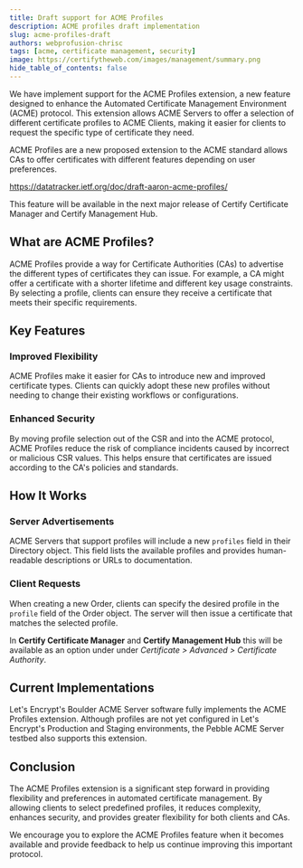 ```yaml
---
title: Draft support for ACME Profiles
description: ACME profiles draft implementation 
slug: acme-profiles-draft
authors: webprofusion-chrisc
tags: [acme, certificate management, security]
image: https://certifytheweb.com/images/management/summary.png
hide_table_of_contents: false
---
```


We have implement support for the ACME Profiles extension, a new feature designed to enhance the Automated Certificate Management Environment (ACME) protocol. This extension allows ACME Servers to offer a selection of different certificate profiles to ACME Clients, making it easier for clients to request the specific type of certificate they need.

<!-- truncate -->

ACME Profiles are a new proposed extension to the ACME standard allows CAs to offer certificates with different features depending on user preferences.

https://datatracker.ietf.org/doc/draft-aaron-acme-profiles/

This feature will be available in the next major release of Certify Certificate Manager and Certify Management Hub.

## What are ACME Profiles?

ACME Profiles provide a way for Certificate Authorities (CAs) to advertise the different types of certificates they can issue. For example, a CA might offer a certificate with a shorter lifetime and different key usage constraints. By selecting a profile, clients can ensure they receive a certificate that meets their specific requirements.

## Key Features

### Improved Flexibility
ACME Profiles make it easier for CAs to introduce new and improved certificate types. Clients can quickly adopt these new profiles without needing to change their existing workflows or configurations.

### Enhanced Security
By moving profile selection out of the CSR and into the ACME protocol, ACME Profiles reduce the risk of compliance incidents caused by incorrect or malicious CSR values. This helps ensure that certificates are issued according to the CA's policies and standards.

## How It Works

### Server Advertisements
ACME Servers that support profiles will include a new `profiles` field in their Directory object. This field lists the available profiles and provides human-readable descriptions or URLs to documentation.

### Client Requests
When creating a new Order, clients can specify the desired profile in the `profile` field of the Order object. The server will then issue a certificate that matches the selected profile.

In **Certify Certificate Manager** and **Certify Management Hub** this will be available as an option under under *Certificate > Advanced > Certificate Authority*.

## Current Implementations
Let's Encrypt's Boulder ACME Server software fully implements the ACME Profiles extension. Although profiles are not yet configured in Let's Encrypt's Production and Staging environments, the Pebble ACME Server testbed also supports this extension.

## Conclusion
The ACME Profiles extension is a significant step forward in providing flexibility and preferences in automated certificate management. By allowing clients to select predefined profiles, it reduces complexity, enhances security, and provides greater flexibility for both clients and CAs.

We encourage you to explore the ACME Profiles feature when it becomes available and provide feedback to help us continue improving this important protocol.